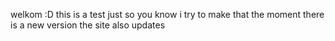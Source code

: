 welkom
:D
this is a test just so you know
i try to make that the moment there is a new version 
the site also updates

